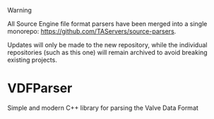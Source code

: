 >[!WARNING]
>All Source Engine file format parsers have been merged into a single monorepo: https://github.com/TAServers/source-parsers.
>
>Updates will only be made to the new repository, while the individual repositories (such as this one) will remain archived to avoid breaking existing projects.

# VDFParser
Simple and modern C++ library for parsing the Valve Data Format
